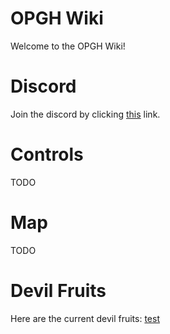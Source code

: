 # OPGH Wiki
Welcome to the OPGH Wiki!

# Discord
Join the discord by clicking [this](https://discord.gg/SRNj8x7F7g) link.

# Controls
TODO

# Map
TODO

# Devil Fruits
Here are the current devil fruits: [test](devil_fruits/Main.md)
